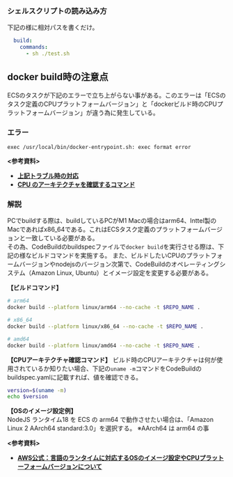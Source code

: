 
### シェルスクリプトの読み込み方
下記の様に相対パスを書くだけ。

```yaml
  build:
    commands:
      - sh ./test.sh
```

## docker build時の注意点
ECSのタスクが下記のエラーで立ち上がらない事がある。このエラーは「ECSのタスク定義のCPUプラットフォームバージョン」と「dockerビルド時のCPUプラットフォームバージョン」が違う為に発生している。  

### エラー
```
exec /usr/local/bin/docker-entrypoint.sh: exec format error
```

**<参考資料>**  
- [**上記トラブル時の対応**](https://qiita.com/OmeletteCurry19/items/fd057a7448aa3072fd1e)
- [**CPU のアーキテクチャを確認するコマンド**](https://zenn.dev/suzuki_hoge/books/2021-12-m1-docker-5ac3fe0b1c05de/viewer/2-arm)

### 解説
PCでbuildする際は、buildしているPCがM1 Macの場合はarm64、Inttel製のMacであればx86_64である。これはECSタスク定義のプラットフォームバージョンと一致している必要がある。  
その為、CodeBuildのbuildspecファイルで```docker build```を実行させる際は、下記の様なビルドコマンドを実施する。
また、ビルドしたいCPUのプラットフォームバージョンやnodejsのバージョン次第で、CodeBuildのオペレーティングシステム（Amazon Linux, Ubuntu）とイメージ設定を変更する必要がある。  

**【ビルドコマンド】**  
```bash
# arm64
docker build --platform linux/arm64 --no-cache -t $REPO_NAME .

# x86_64
docker build --platform linux/x86_64 --no-cache -t $REPO_NAME .

# amd64
docker build --platform linux/amd64 --no-cache -t $REPO_NAME .
```

**【CPUアーキテクチャ確認コマンド】**
ビルド時のCPUアーキテクチャは何が使用されているか知りたい場合、下記の```uname -m```コマンドをCodeBuildのbuildspec.yamlに記載すれば、値を確認できる。

```bash
version=$(uname -m)
echo $version
```


**【OSのイメージ設定例】**  
NodeJS ランタイム18 を ECS の arm64 で動作させたい場合は、「Amazon Linux 2 AArch64 standard:3.0」を選択する。
※AArch64 は arm64 の事


**<参考資料>**  
- [**AWS公式：言語のランタイムに対応するOSのイメージ設定やCPUプラットーフォームバージョンについて**](https://docs.aws.amazon.com/ja_jp/codebuild/latest/userguide/available-runtimes.html)

